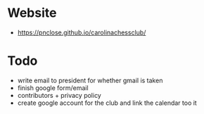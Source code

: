 # Website
* https://pnclose.github.io/carolinachessclub/

# Todo

* write email to president for whether gmail is taken
* finish google form/email
* contributors + privacy policy
* create google account for the club and link the calendar too it
